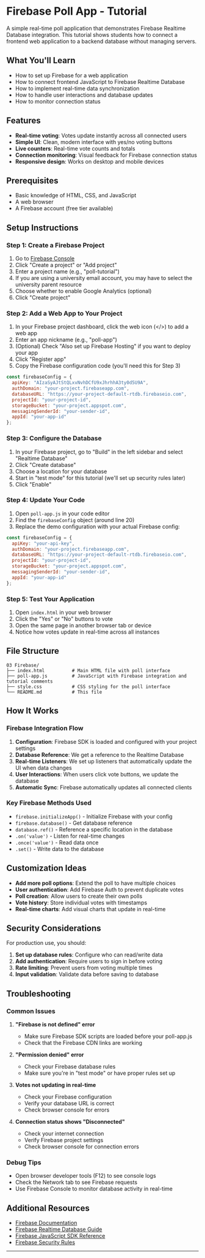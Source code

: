 # Firebase Poll App - Tutorial

A simple real-time poll application that demonstrates Firebase Realtime Database integration. This tutorial shows students how to connect a frontend web application to a backend database without managing servers.

## What You'll Learn

- How to set up Firebase for a web application
- How to connect frontend JavaScript to Firebase Realtime Database
- How to implement real-time data synchronization
- How to handle user interactions and database updates
- How to monitor connection status

## Features

- **Real-time voting**: Votes update instantly across all connected users
- **Simple UI**: Clean, modern interface with yes/no voting buttons
- **Live counters**: Real-time vote counts and totals
- **Connection monitoring**: Visual feedback for Firebase connection status
- **Responsive design**: Works on desktop and mobile devices

## Prerequisites

- Basic knowledge of HTML, CSS, and JavaScript
- A web browser
- A Firebase account (free tier available)

## Setup Instructions

### Step 1: Create a Firebase Project

1. Go to [Firebase Console](https://console.firebase.google.com)
2. Click "Create a project" or "Add project"
3. Enter a project name (e.g., "poll-tutorial")
4. If you are using a university email account, you may have to select the university parent resource
5. Choose whether to enable Google Analytics (optional)
6. Click "Create project"

### Step 2: Add a Web App to Your Project

1. In your Firebase project dashboard, click the web icon (</>) to add a web app
2. Enter an app nickname (e.g., "poll-app")
3. (Optional) Check "Also set up Firebase Hosting" if you want to deploy your app
4. Click "Register app"
5. Copy the Firebase configuration code (you'll need this for Step 3)
   
```javascript
const firebaseConfig = {
  apiKey: "AIzaSyAJtStQLxvNvhDCfU9xJhrhhA3ty0d5U9A",
  authDomain: "your-project.firebaseapp.com",
  databaseURL: "https://your-project-default-rtdb.firebaseio.com",
  projectId: "your-project-id",
  storageBucket: "your-project.appspot.com",
  messagingSenderId: "your-sender-id",
  appId: "your-app-id"
};
```


### Step 3: Configure the Database

1. In your Firebase project, go to "Build" in the left sidebar and select "Realtime Database" 
2. Click "Create database"
3. Choose a location for your database
4. Start in "test mode" for this tutorial (we'll set up security rules later)
5. Click "Enable"

### Step 4: Update Your Code 

1. Open `poll-app.js` in your code editor
2. Find the `firebaseConfig` object (around line 20)
3. Replace the demo configuration with your actual Firebase config:

```javascript
const firebaseConfig = {
  apiKey: "your-api-key",
  authDomain: "your-project.firebaseapp.com",
  databaseURL: "https://your-project-default-rtdb.firebaseio.com",
  projectId: "your-project-id",
  storageBucket: "your-project.appspot.com",
  messagingSenderId: "your-sender-id",
  appId: "your-app-id"
};
```

### Step 5: Test Your Application

1. Open `index.html` in your web browser
2. Click the "Yes" or "No" buttons to vote
3. Open the same page in another browser tab or device
4. Notice how votes update in real-time across all instances

## File Structure

```
03 Firebase/
├── index.html          # Main HTML file with poll interface
├── poll-app.js         # JavaScript with Firebase integration and tutorial comments
├── style.css           # CSS styling for the poll interface
└── README.md           # This file
```

## How It Works

### Firebase Integration Flow

1. **Configuration**: Firebase SDK is loaded and configured with your project settings
2. **Database Reference**: We get a reference to the Realtime Database
3. **Real-time Listeners**: We set up listeners that automatically update the UI when data changes
4. **User Interactions**: When users click vote buttons, we update the database
5. **Automatic Sync**: Firebase automatically updates all connected clients

### Key Firebase Methods Used

- `firebase.initializeApp()` - Initialize Firebase with your config
- `firebase.database()` - Get database reference
- `database.ref()` - Reference a specific location in the database
- `.on('value')` - Listen for real-time changes
- `.once('value')` - Read data once
- `.set()` - Write data to the database

## Customization Ideas

- **Add more poll options**: Extend the poll to have multiple choices
- **User authentication**: Add Firebase Auth to prevent duplicate votes
- **Poll creation**: Allow users to create their own polls
- **Vote history**: Store individual votes with timestamps
- **Real-time charts**: Add visual charts that update in real-time

## Security Considerations

For production use, you should:

1. **Set up database rules**: Configure who can read/write data
2. **Add authentication**: Require users to sign in before voting
3. **Rate limiting**: Prevent users from voting multiple times
4. **Input validation**: Validate data before saving to database

## Troubleshooting

### Common Issues

1. **"Firebase is not defined" error**
   - Make sure Firebase SDK scripts are loaded before your poll-app.js
   - Check that the Firebase CDN links are working

2. **"Permission denied" error**
   - Check your Firebase database rules
   - Make sure you're in "test mode" or have proper rules set up

3. **Votes not updating in real-time**
   - Check your Firebase configuration
   - Verify your database URL is correct
   - Check browser console for errors

4. **Connection status shows "Disconnected"**
   - Check your internet connection
   - Verify Firebase project settings
   - Check browser console for connection errors

### Debug Tips

- Open browser developer tools (F12) to see console logs
- Check the Network tab to see Firebase requests
- Use Firebase Console to monitor database activity in real-time

## Additional Resources

- [Firebase Documentation](https://firebase.google.com/docs)
- [Firebase Realtime Database Guide](https://firebase.google.com/docs/database)
- [Firebase JavaScript SDK Reference](https://firebase.google.com/docs/reference/js)
- [Firebase Security Rules](https://firebase.google.com/docs/database/security)

---
